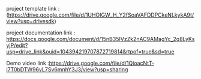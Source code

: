 project template link :(https://drive.google.com/file/d/1UHOIGW_H_Y2fSoaVAFDDPCkeNLkykA9t/view?usp=drivesdk)


project documentation link : https://docs.google.com/document/d/15nB35IVzZk2nAC9AMagYc_2q8LyKsyjP/edit?usp=drive_link&ouid=104394219707872719814&rtpof=true&sd=true


Demo video link :https://drive.google.com/file/d/1QioacNtT-l7T0bDTW96vL7Sv6mnhY3J3/view?usp=sharing 
